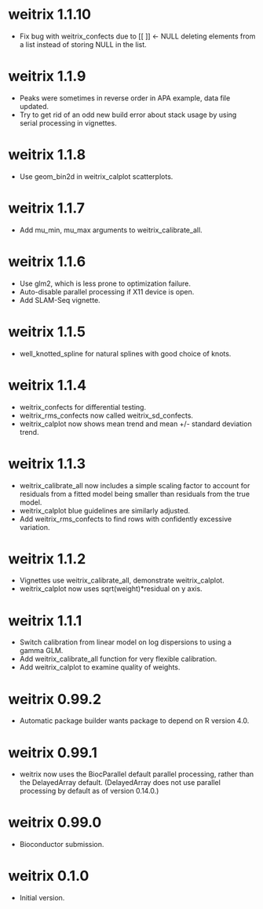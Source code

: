 # weitrix 1.1.10

* Fix bug with weitrix_confects due to [[ ]] <- NULL deleting elements from
  a list instead of storing NULL in the list.


# weitrix 1.1.9

* Peaks were sometimes in reverse order in APA example, data file updated.
* Try to get rid of an odd new build error about stack usage by using serial 
  processing in vignettes.


# weitrix 1.1.8

* Use geom_bin2d in weitrix_calplot scatterplots.


# weitrix 1.1.7

* Add mu_min, mu_max arguments to weitrix_calibrate_all.


# weitrix 1.1.6

* Use glm2, which is less prone to optimization failure.
* Auto-disable parallel processing if X11 device is open.
* Add SLAM-Seq vignette.


# weitrix 1.1.5

* well_knotted_spline for natural splines with good choice of knots.


# weitrix 1.1.4

* weitrix_confects for differential testing.
* weitrix_rms_confects now called weitrix_sd_confects.
* weitrix_calplot now shows mean trend and mean +/- standard deviation trend.


# weitrix 1.1.3

* weitrix_calibrate_all now includes a simple scaling factor to account for
  residuals from a fitted model being smaller than residuals from the true 
  model.
* weitrix_calplot blue guidelines are similarly adjusted.
* Add weitrix_rms_confects to find rows with confidently excessive variation.


# weitrix 1.1.2

* Vignettes use weitrix_calibrate_all, demonstrate weitrix_calplot.
* weitrix_calplot now uses sqrt(weight)*residual on y axis.


# weitrix 1.1.1

* Switch calibration from linear model on log dispersions to using a gamma GLM.
* Add weitrix_calibrate_all function for very flexible calibration.
* Add weitrix_calplot to examine quality of weights.


# weitrix 0.99.2

* Automatic package builder wants package to depend on R version 4.0.


# weitrix 0.99.1

* weitrix now uses the BiocParallel default parallel processing, rather than
  the DelayedArray default. (DelayedArray does not use parallel processing
  by default as of version 0.14.0.)


# weitrix 0.99.0

* Bioconductor submission.


# weitrix 0.1.0

* Initial version.

